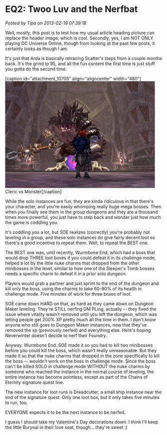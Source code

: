 # EQ2: Twoo Luv and the Nerfbat

*Posted by Tipa on 2013-02-19 07:39:18*

Well, mostly, this post is to test how my usual article heading picture can replace the header image, which is cool. Secondly, yes, I am NOT ONLY playing DC Universe Online, though from looking at the past few posts, it certainly looks as though I am.

It's just that Arda is basically retracing Scatter's steps from a couple months back. It's the grind to 95, and all the fun content the first time is just stuff you gotta do the second time.

[caption id="attachment\_10705" align="aligncenter" width="480"][![Cleric vs Monster](../uploads/2013/02/EverQuest2-2013-02-16-14-48-03-41-480x342.jpg)](../uploads/2013/02/EverQuest2-2013-02-16-14-48-03-41.jpg) Cleric vs Monster[/caption]

While the solo instances are fun, they are kinda ridiculous in that there's your character, and you're easily whomping really huge mega bosses. Then when you finally see them in the group dungeons and they are a thousand times more powerful, you just have to step back and wonder just how much the game is coddling you.

It's coddling you a lot, but SOE realizes (correctly) you're probably not leveling in a group, and these solo instances do give fairly decent loot so there's a good incentive to repeat them. Well, to repeat the BEST one.

The BEST one was, until recently, Wurmbone End, which had a boss that would drop THREE loot boxes if you could defeat it in its challenge mode, helped a lot by the little nuke charms that dropped from the other minibosses in the level, similar to how one of the Sleeper's Tomb bosses needs a specific charm to defeat it in a prior solo dungeon.

Players would grab a partner and just sprint to the end of the dungeon and kill only the boss, using the charms to take 60-90% of its health in challenge mode. Five minutes of work for three boxes of loot.

SOE came down HARD on that, as hard as they came down on Dungeon Maker leveling. They're STILL nerfing DM PLing, actually -- they fixed the issue where vitality wasn't removed until you left the dungeon, which was letting people get 200% XP pretty much all the time in them. I don't know anyone who still goes to Dungeon Maker instances, now that they've removed the xp (previously nerfed) and everything else. Here's hoping Neverwinter doesn't decide to nerf their Foundry.

Anyway. Wurmbone End. SOE made it so you had to kill two minibosses before you could kill the boss, which wasn't really unreasonable. But they made it so that the nuke charms that dropped in the zone specifically to kill the boss -- wouldn't work on the boss in challenge mode. Since the boss can't be killed SOLO in challenge mode WITHOUT the nuke charms by someone who reached the instance in the normal course of leveling, the entire instance has become pointless, except as part of the Chains of Eternity signature quest line.

The new instance for loot runs is Dreadcutter, a small ship instance near the end of the signature quest. Only one loot box, but it only takes five minutes to run, too.

EVERYONE expects it to be the next instance to be nerfed.

I guess I should take my Valentine's Day decorations down. I think I'll keep the little Burynai in their love seat, though... they're sweet :)

